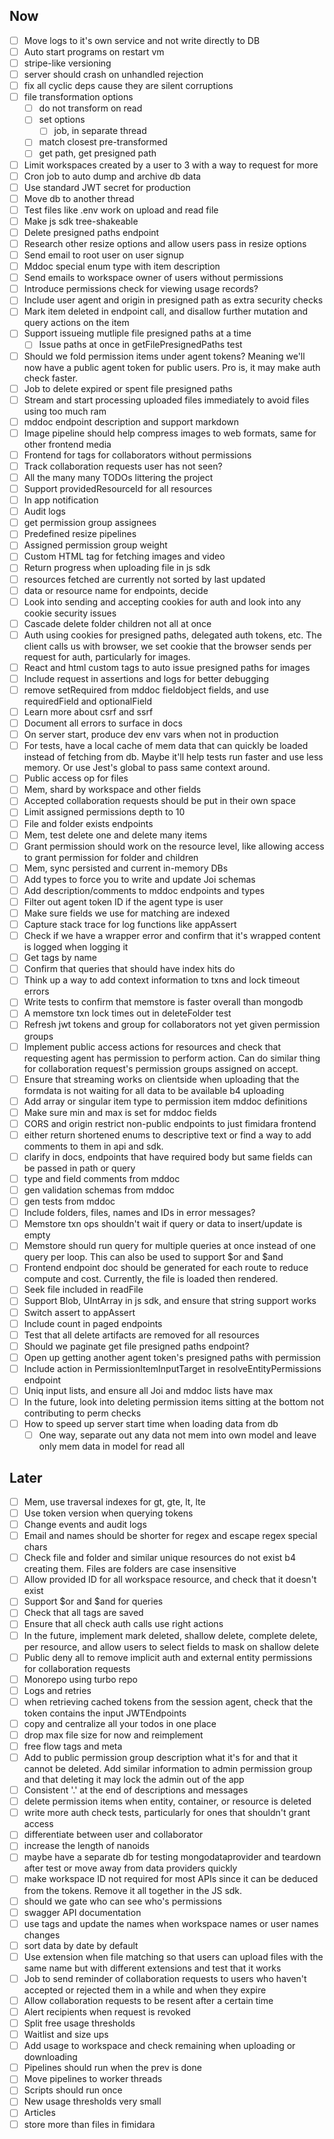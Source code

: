 ## Now

- [ ] Move logs to it's own service and not write directly to DB
- [ ] Auto start programs on restart vm
- [ ] stripe-like versioning
- [ ] server should crash on unhandled rejection
- [ ] fix all cyclic deps cause they are silent corruptions
- [ ] file transformation options
  - [ ] do not transform on read
  - [ ] set options
    - [ ] job, in separate thread
  - [ ] match closest pre-transformed
  - [ ] get path, get presigned path
- [ ] Limit workspaces created by a user to 3 with a way to request for more
- [ ] Cron job to auto dump and archive db data
- [ ] Use standard JWT secret for production
- [ ] Move db to another thread
- [ ] Test files like .env work on upload and read file
- [ ] Make js sdk tree-shakeable
- [ ] Delete presigned paths endpoint
- [ ] Research other resize options and allow users pass in resize options
- [ ] Send email to root user on user signup
- [ ] Mddoc special enum type with item description
- [ ] Send emails to workspace owner of users without permissions
- [ ] Introduce permissions check for viewing usage records?
- [ ] Include user agent and origin in presigned path as extra security checks
- [ ] Mark item deleted in endpoint call, and disallow further mutation and query actions on the item
- [ ] Support issueing mutliple file presigned paths at a time
  - [ ] Issue paths at once in getFilePresignedPaths test
- [ ] Should we fold permission items under agent tokens? Meaning we'll now have a public agent token for public users. Pro is, it may make auth check faster.
- [ ] Job to delete expired or spent file presigned paths
- [ ] Stream and start processing uploaded files immediately to avoid files using too much ram
- [ ] mddoc endpoint description and support markdown
- [ ] Image pipeline should help compress images to web formats, same for other frontend media
- [ ] Frontend for tags for collaborators without permissions
- [ ] Track collaboration requests user has not seen?
- [ ] All the many many TODOs littering the project
- [ ] Support providedResourceId for all resources
- [ ] In app notification
- [ ] Audit logs
- [ ] get permission group assignees
- [ ] Predefined resize pipelines
- [ ] Assigned permission group weight
- [ ] Custom HTML tag for fetching images and video
- [ ] Return progress when uploading file in js sdk
- [ ] resources fetched are currently not sorted by last updated
- [ ] data or resource name for endpoints, decide
- [ ] Look into sending and accepting cookies for auth and look into any cookie security issues
- [ ] Cascade delete folder children not all at once
- [ ] Auth using cookies for presigned paths, delegated auth tokens, etc. The client calls us with browser, we set cookie that the browser sends per request for auth, particularly for images.
- [ ] React and html custom tags to auto issue presigned paths for images
- [ ] Include request in assertions and logs for better debugging
- [ ] remove setRequired from mddoc fieldobject fields, and use requiredField and optionalField
- [ ] Learn more about csrf and ssrf
- [ ] Document all errors to surface in docs
- [ ] On server start, produce dev env vars when not in production
- [ ] For tests, have a local cache of mem data that can quickly be loaded instead of fetching from db. Maybe it'll help tests run faster and use less memory. Or use Jest's global to pass same context around.
- [ ] Public access op for files
- [ ] Mem, shard by workspace and other fields
- [ ] Accepted collaboration requests should be put in their own space
- [ ] Limit assigned permissions depth to 10
- [ ] File and folder exists endpoints
- [ ] Mem, test delete one and delete many items
- [ ] Grant permission should work on the resource level, like allowing access to grant permission for folder and children
- [ ] Mem, sync persisted and current in-memory DBs
- [ ] Add types to force you to write and update Joi schemas
- [ ] Add description/comments to mddoc endpoints and types
- [ ] Filter out agent token ID if the agent type is user
- [ ] Make sure fields we use for matching are indexed
- [ ] Capture stack trace for log functions like appAssert
- [ ] Check if we have a wrapper error and confirm that it's wrapped content is logged when logging it
- [ ] Get tags by name
- [ ] Confirm that queries that should have index hits do
- [ ] Think up a way to add context information to txns and lock timeout errors
- [ ] Write tests to confirm that memstore is faster overall than mongodb
- [ ] A memstore txn lock times out in deleteFolder test
- [ ] Refresh jwt tokens and group for collaborators not yet given permission groups
- [ ] Implement public access actions for resources and check that requesting agent has permission to perform action. Can do similar thing for collaboration request's permission groups assigned on accept.
- [ ] Ensure that streaming works on clientside when uploading that the formdata is not waiting for all data to be available b4 uploading
- [ ] Add array or singular item type to permission item mddoc definitions
- [ ] Make sure min and max is set for mddoc fields
- [ ] CORS and origin restrict non-public endpoints to just fimidara frontend
- [ ] either return shortened enums to descriptive text or find a way to add comments to them in api and sdk.
- [ ] clarify in docs, endpoints that have required body but same fields can be passed in path or query
- [ ] type and field comments from mddoc
- [ ] gen validation schemas from mddoc
- [ ] gen tests from mddoc
- [ ] Include folders, files, names and IDs in error messages?
- [ ] Memstore txn ops shouldn't wait if query or data to insert/update is empty
- [ ] Memstore should run query for multiple queries at once instead of one query per loop. This can also be used to support $or and $and
- [ ] Frontend endpoint doc should be generated for each route to reduce compute and cost. Currently, the file is loaded then rendered.
- [ ] Seek file included in readFile
- [ ] Support Blob, UIntArray in js sdk, and ensure that string support works
- [ ] Switch assert to appAssert
- [ ] Include count in paged endpoints
- [ ] Test that all delete artifacts are removed for all resources
- [ ] Should we paginate get file presigned paths endpoint?
- [ ] Open up getting another agent token's presigned paths with permission
- [ ] Include action in PermissionItemInputTarget in resolveEntityPermissions endpoint
- [ ] Uniq input lists, and ensure all Joi and mddoc lists have max
- [ ] In the future, look into deleting permission items sitting at the bottom not contributing to perm checks
- [ ] How to speed up server start time when loading data from db
  - [ ] One way, separate out any data not mem into own model and leave only mem data in model for read all

## Later

- [ ] Mem, use traversal indexes for gt, gte, lt, lte
- [ ] Use token version when querying tokens
- [ ] Change events and audit logs
- [ ] Email and names should be shorter for regex and escape regex special chars
- [ ] Check file and folder and similar unique resources do not exist b4 creating them. Files are folders are case insensitive
- [ ] Allow provided ID for all workspace resource, and check that it doesn't exist
- [ ] Support $or and $and for queries
- [ ] Check that all tags are saved
- [ ] Ensure that all check auth calls use right actions
- [ ] In the future, implement mark deleted, shallow delete, complete delete, per resource, and allow users to select fields to mask on shallow delete
- [ ] Public deny all to remove implicit auth and external entity permissions for collaboration requests
- [ ] Monorepo using turbo repo
- [ ] Logs and retries
- [ ] when retrieving cached tokens from the session agent, check that the token contains the input JWTEndpoints
- [ ] copy and centralize all your todos in one place
- [ ] drop max file size for now and reimplement
- [ ] free flow tags and meta
- [ ] Add to public permission group description what it's for and that it cannot be deleted. Add similar information to admin permission group and that deleting it may lock the admin out of the app
- [ ] Consistent '.' at the end of descriptions and messages
- [ ] delete permission items when entity, container, or resource is deleted
- [ ] write more auth check tests, particularly for ones that shouldn't grant access
- [ ] differentiate between user and collaborator
- [ ] increase the length of nanoids
- [ ] maybe have a separate db for testing mongodataprovider and teardown after test or move away from data providers quickly
- [ ] make workspace ID not required for most APIs since it can be deduced from the tokens. Remove it all together in the JS sdk.
- [ ] should we gate who can see who's permissions
- [ ] swagger API documentation
- [ ] use tags and update the names when workspace names or user names changes
- [ ] sort data by date by default
- [ ] Use extension when file matching so that users can upload files with the same name but with different extensions and test that it works
- [ ] Job to send reminder of collaboration requests to users who haven't accepted or rejected them in a while and when they expire
- [ ] Allow collaboration requests to be resent after a certain time
- [ ] Alert recipients when request is revoked
- [ ] Split free usage thresholds
- [ ] Waitlist and size ups
- [ ] Add usage to workspace and check remaining when uploading or downloading
- [ ] Pipelines should run when the prev is done
- [ ] Move pipelines to worker threads
- [ ] Scripts should run once
- [ ] New usage thresholds very small
- [ ] Articles
- [ ] store more than files in fimidara
